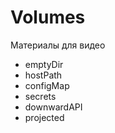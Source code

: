 # Volumes

Материалы для видео

- emptyDir
- hostPath
- configMap
- secrets
- downwardAPI
- projected